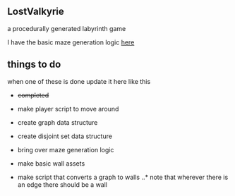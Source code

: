 ## LostValkyrie

a procedurally generated labyrinth game

I have the basic maze generation logic [here](https://github.com/Ben-Wunderlich/pylabyrinth)

## things to do
when one of these is done update it here like this
- ~~completed~~

- make player script to move around
- create graph data structure
- create disjoint set data structure
- bring over maze generation logic
- make basic wall assets
- make script that converts a graph to walls
..* note that wherever there is an edge there should be a wall